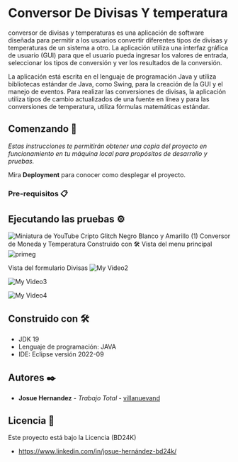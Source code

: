 
# Conversor De Divisas Y temperatura

conversor de divisas y temperaturas es una aplicación de software diseñada para permitir a los usuarios convertir diferentes tipos de divisas y temperaturas de un sistema a otro. La aplicación utiliza una interfaz gráfica de usuario (GUI) para que el usuario pueda ingresar los valores de entrada, seleccionar los tipos de conversión y ver los resultados de la conversión.

La aplicación está escrita en el lenguaje de programación Java y utiliza bibliotecas estándar de Java, como Swing, para la creación de la GUI y el manejo de eventos. Para realizar las conversiones de divisas, la aplicación utiliza tipos de cambio actualizados de una fuente en línea y para las conversiones de temperatura, utiliza fórmulas matemáticas estándar.

## Comenzando 🚀

_Estas instrucciones te permitirán obtener una copia del proyecto en funcionamiento en tu máquina local para propósitos de desarrollo y pruebas._

Mira **Deployment** para conocer como desplegar el proyecto.


### Pre-requisitos 📋



## Ejecutando las pruebas ⚙️

![Miniatura de YouTube Cripto  Glitch Negro Blanco y Amarillo (1)](https://user-images.githubusercontent.com/64867736/229582831-6a9fa0a4-3911-4f6b-9942-233cf85e15c9.gif)
Conversor de Moneda y Temperatura
[](url) Construido con 🛠️
Vista del menu principal
![primeg](https://user-images.githubusercontent.com/64867736/229680146-5f068364-52a2-4870-9567-f12d6b03b565.gif)


Vista del formulario Divisas
![My Video2](https://user-images.githubusercontent.com/64867736/229679186-a62d54ae-45b9-4bee-a46a-67854134493c.gif)


![My Video3](https://user-images.githubusercontent.com/64867736/229679687-8f99683e-5069-4695-9b52-badc8ae4085f.gif)

![My Video4](https://user-images.githubusercontent.com/64867736/229679710-36f92312-93b9-496d-99fb-86754692a26d.gif)



## Construido con 🛠️

* JDK 19
* Lenguaje de programación: JAVA
* IDE: Eclipse versión 2022-09

## Autores ✒️

* **Josue Hernandez** - *Trabajo Total* - [villanuevand]([https://github.com/villanuevand](https://github.com/JosueFlores777))


## Licencia 📄

Este proyecto está bajo la Licencia (BD24K)

* https://www.linkedin.com/in/josue-hernández-bd24k/ 
